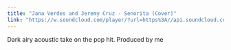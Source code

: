 ```yaml
---
title: "Jana Verdes and Jeremy Cruz - Senorita (Cover)"
link: "https://w.soundcloud.com/player/?url=https%3A//api.soundcloud.com/tracks/1278921451&color=%23ff5500&auto_play=false&hide_related=false&show_comments=true&show_user=true&show_reposts=false&show_teaser=true&visual=true"
---
```


Dark airy acoustic take on the pop hit. Produced by me
